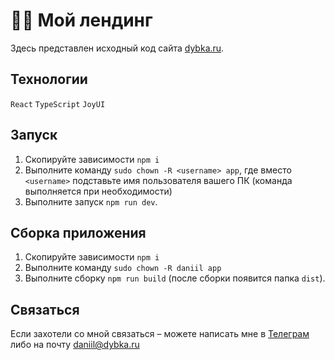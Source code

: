# 🕺🏻 Мой лендинг

Здесь представлен исходный код сайта [dybka.ru](https://dybka.ru).

## Технологии

`React` `TypeScript` `JoyUI`

## Запуск

1. Скопируйте зависимости `npm i`
2. Выполните команду `sudo chown -R <username> app`, где вместо `<username>` подставьте имя пользователя вашего ПК (команда выполняется при необходимости)
3. Выполните запуск `npm run dev`.

## Сборка приложения

1. Скопируйте зависимости `npm i`
2. Выполните команду `sudo chown -R daniil app`
3. Выполните сборку `npm run build` (после сборки появится папка `dist`).

## Связаться

Если захотели со мной связаться – можете написать мне в [Телеграм](https://ddybka.t.me) либо на почту daniil@dybka.ru
